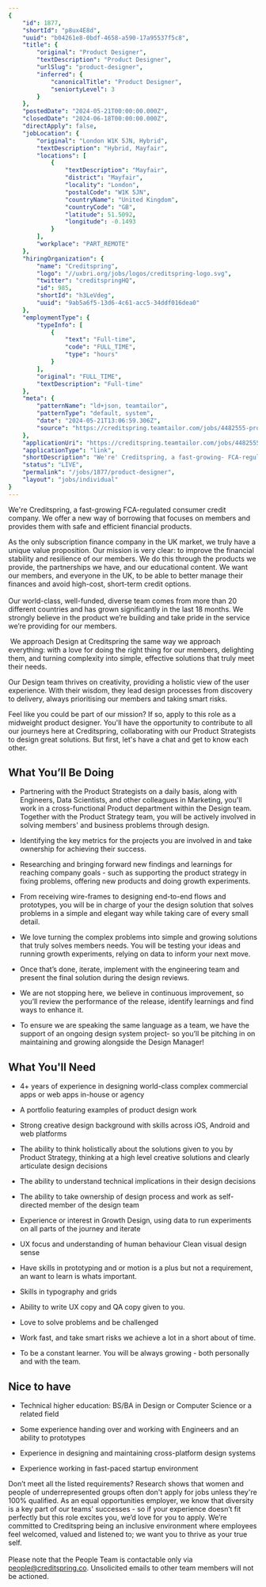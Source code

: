 ```yaml
---
{
	"id": 1877,
	"shortId": "p8ux4E8d",
	"uuid": "b04261e8-0bdf-4658-a590-17a95537f5c8",
	"title": {
		"original": "Product Designer",
		"textDescription": "Product Designer",
		"urlSlug": "product-designer",
		"inferred": {
			"canonicalTitle": "Product Designer",
			"seniortyLevel": 3
		}
	},
	"postedDate": "2024-05-21T00:00:00.000Z",
	"closedDate": "2024-06-18T00:00:00.000Z",
	"directApply": false,
	"jobLocation": {
		"original": "London W1K 5JN, Hybrid",
		"textDescription": "Hybrid, Mayfair",
		"locations": [
			{
				"textDescription": "Mayfair",
				"district": "Mayfair",
				"locality": "London",
				"postalCode": "W1K 5JN",
				"countryName": "United Kingdom",
				"countryCode": "GB",
				"latitude": 51.5092,
				"longitude": -0.1493
			}
		],
		"workplace": "PART_REMOTE"
	},
	"hiringOrganization": {
		"name": "Creditspring",
		"logo": "//uxbri.org/jobs/logos/creditspring-logo.svg",
		"twitter": "creditspringHQ",
		"id": 985,
		"shortId": "h3LeVdeg",
		"uuid": "9ab5a6f5-13d6-4c61-acc5-34ddf016dea0"
	},
	"employmentType": {
		"typeInfo": [
			{
				"text": "Full-time",
				"code": "FULL_TIME",
				"type": "hours"
			}
		],
		"original": "FULL_TIME",
		"textDescription": "Full-time"
	},
	"meta": {
		"patternName": "ld+json, teamtailor",
		"patternType": "default, system",
		"date": "2024-05-21T13:06:59.306Z",
		"source": "https://creditspring.teamtailor.com/jobs/4482555-product-designer?ittk=OJDMD0V3UX"
	},
	"applicationUri": "https://creditspring.teamtailor.com/jobs/4482555-product-designer?ittk=OJDMD0V3UX",
	"applicationType": "link",
	"shortDescription": "We're' Creditspring, a fast-growing- FCA-regulated- consumer credit company. We offer a new way of borrowing that focuses on members and provides them with safe and efficient financial products. As",
	"status": "LIVE",
	"permalink": "/jobs/1877/product-designer",
	"layout": "jobs/individual"
}
---
```

<p>We're Creditspring, a fast-growing FCA-regulated consumer credit company. We offer a new way of borrowing that focuses on members and provides them with safe and efficient financial products.</p><p>As the only subscription finance company in the UK market, we truly have a unique value proposition. Our mission is very clear: to improve the financial stability and resilience of our members. We do this through the products we provide, the partnerships we have, and our educational content. We want our members, and everyone in the UK, to be able to better manage their finances and avoid high-cost, short-term credit options.<br><br>Our world-class, well-funded, diverse team comes from more than 20 different countries and has grown significantly in the last 18 months. We strongly believe in the product we’re building and take pride in the service we’re providing for our members.</p><p>&nbsp;We approach Design at Creditspring the same way we approach everything: with a love for doing the right thing for our members, delighting them, and turning complexity into simple, effective solutions that truly meet their needs.</p><p>Our Design team thrives on creativity, providing a holistic view of the user experience. With their wisdom, they lead design processes from discovery to delivery, always prioritising our members and taking smart risks.</p><p>Feel like you could be part of our mission? If so, apply to this role as a midweight product designer. You'll have the opportunity to contribute to all our journeys here at Creditspring, collaborating with our Product Strategists to design great solutions. But first, let's have a chat and get to know each other.</p><h2>What Youʼll Be Doing</h2><ul><li><p>Partnering with the Product Strategists on a daily basis, along with Engineers, Data Scientists, and other colleagues in Marketing, you'll work in a cross-functional Product department within the Design team. Together with the Product Strategy team, you will be actively involved in solving members' and business problems through design.</p></li><li><p>Identifying the key metrics for the projects you are involved in and take ownership for achieving their success.</p></li><li><p>Researching and bringing forward new findings and learnings for reaching company goals - such as supporting the product strategy in fixing problems, offering new products and doing growth experiments.</p></li><li><p>From receiving wire-frames to designing end-to-end flows and prototypes, you will be in charge of your the design solution that solves problems in a simple and elegant way while taking care of every small detail.</p></li><li><p>We love turning the complex problems into simple and growing solutions that truly solves members needs. You will be testing your ideas and running growth experiments, relying on data to inform your next move.</p></li><li><p>Once thatʼs done, iterate, implement with the engineering team and present the final solution during the design reviews.</p></li><li><p>We are not stopping here, we believe in continuous improvement, so youʼll review the performance of the release, identify learnings and find ways to enhance it.</p></li><li><p>To ensure we are speaking the same language as a team, we have the support of an ongoing design system project- so youʼll be pitching in on maintaining and growing alongside the Design Manager!</p></li></ul><h2>What You'll Need</h2><ul><li><p>4+ years of experience in designing world-class complex commercial apps or web apps in-house or agency</p></li><li><p>A portfolio featuring examples of product design work</p></li><li><p>Strong creative design background with skills across iOS, Android and web platforms</p></li><li><p>The ability to think holistically about the solutions given to you by Product Strategy, thinking at a high level creative solutions and clearly articulate design decisions</p></li><li><p>The ability to understand technical implications in their design decisions</p></li><li><p>The ability to take ownership of design process and work as self-directed member of the design team</p></li><li><p>Experience or interest in Growth Design, using data to run experiments on all parts of the journey and iterate</p></li><li><p>UX focus and understanding of human behaviour Clean visual design sense</p></li><li><p>Have skills in prototyping and or motion is a plus but not a requirement, an want to learn is whats important.</p></li><li><p>Skills in typography and grids</p></li><li><p>Ability to write UX copy and QA copy given to you.</p></li><li><p>Love to solve problems and be challenged</p></li><li><p>Work fast, and take smart risks we achieve a lot in a short about of time.</p></li><li><p>To be a constant learner. You will be always growing - both personally and with the team.</p></li></ul><h2>Nice to have</h2><ul><li><p>Technical higher education: BS/BA in Design or Computer Science or a related field</p></li><li><p>Some experience handing over and working with Engineers and an ability to prototypes</p></li><li><p>Experience in designing and maintaining cross-platform design systems&nbsp;</p></li><li><p>Experience working in fast-paced startup environment</p></li></ul><p>Don’t meet all the listed requirements? Research shows that women and people of underrepresented groups often don't apply for jobs unless they're 100% qualified. As an equal opportunities employer, we know that diversity is a key part of our teams' successes - so if your experience doesn’t fit perfectly but this role excites you, we’d love for you to apply. We’re committed to Creditspring being an inclusive environment where employees feel welcomed, valued and listened to; we want you to thrive as your true self.<br><br>Please note that the People Team is contactable only via <a target="_blank" rel="noopener noreferrer nofollow" href="mailto:people@creditspring.co">people@creditspring.co</a>. Unsolicited emails to other team members will not be actioned.</p>
